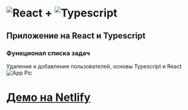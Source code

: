 # ![React](https://img.shields.io/badge/-React-333333?style=flat&logo=react) + ![Typescript](https://img.shields.io/badge/-React-333333?style=flat&logo=react)
## Приложение на React и Typescript
### Функционал списка задач
Удаление и добавление пользователей, основы Typescript и React
![App Pic](https://i.imgur.com/qwLlpUn.png)
# [Демо на Netlify](https://wonderful-haibt-1e0f37.netlify.app/)